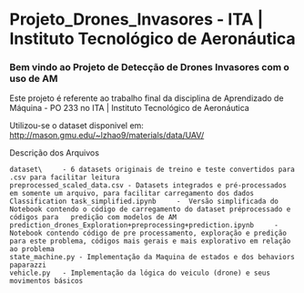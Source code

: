 # Projeto_Drones_Invasores - ITA | Instituto Tecnológico de Aeronáutica

### Bem vindo ao Projeto de Detecção de Drones Invasores com o uso de AM
Este projeto é referente ao trabalho final da disciplina de Aprendizado de Máquina - PO 233 no ITA | Instituto Tecnológico de Aeronáutica

Utilizou-se o dataset disponivel em: http://mason.gmu.edu/~lzhao9/materials/data/UAV/

Descrição dos Arquivos
 
	dataset\ 	 - 6 datasets originais de treino e teste convertidos para .csv para facilitar leitura
  	preprocessed_scaled_data.csv - Datasets integrados e pré-processados em somente um arquivo, para facilitar carregamento dos dados
	Classification task_simplified.ipynb 	 -  Versão simplificada do Notebook contendo o código de carregamento do dataset préprocessado e códigos para 	predição com modelos de AM
	prediction_drones_Exploration+preprocessing+prediction.ipynb 	 - Notebook contendo código de pre processamento, exploração e predição para este problema, códigos mais gerais e mais explorativo em relação ao problema
	state_machine.py - Implementação da Maquina de estados e dos behaviors paparazzi
	vehicle.py	 - Implementação da lógica do veiculo (drone) e seus movimentos básicos




